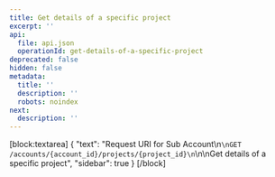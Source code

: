```yaml
---
title: Get details of a specific project
excerpt: ''
api:
  file: api.json
  operationId: get-details-of-a-specific-project
deprecated: false
hidden: false
metadata:
  title: ''
  description: ''
  robots: noindex
next:
  description: ''
---
```

[block:textarea]
{
  "text": "Request URI for Sub Account\n```\nGET /accounts/{account_id}/projects/{project_id}\n```\n\nGet details of a specific project",
  "sidebar": true
}
[/block]